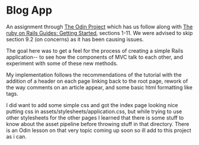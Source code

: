 # Blog App

An assignment through [The Odin Project](https://www.theodinproject.com/lessons/ruby-on-rails-blog-app) which has us follow along with [The ruby on Rails Guides: Getting Started](https://guides.rubyonrails.org/getting_started.html), sections 1-11. We were advised to skip section 9.2 (on concerns) as it has been causing issues.

The goal here was to get a feel for the process of creating a simple Rails application-- to see how the components of MVC talk to each other, and experiment with some of these new methods.

My implementation follows the recommendations of the tutorial with the addition of a header on each page linking back to the root page, rework of the way comments on an article appear, and some basic html formatting like <br> tags.

I did want to add some simple css and got the index page looking nice putting css in assets/stylesheets/application.css, but while trying to use other stylesheets for the other pages I learned that there is some stuff to know about the asset pipeline before throwing stuff in that directory. There is an Odin lesson on that very topic coming up soon so ill add to this project as i can.